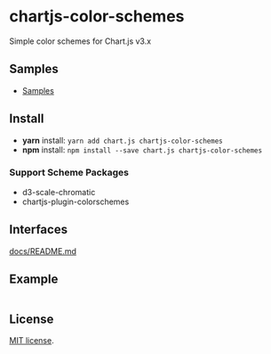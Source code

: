 # chartjs-color-schemes
Simple color schemes for Chart.js v3.x

## Samples

- [Samples](samples/sample1.html)

## Install

- **yarn** install: `yarn add chart.js chartjs-color-schemes`
- **npm** install: `npm install --save chart.js chartjs-color-schemes`

### Support Scheme Packages

- d3-scale-chromatic
- chartjs-plugin-colorschemes

## Interfaces

[docs/README.md](docs/README.md)

## Example

```javascript
```

## License

[MIT license](https://opensource.org/licenses/MIT).
